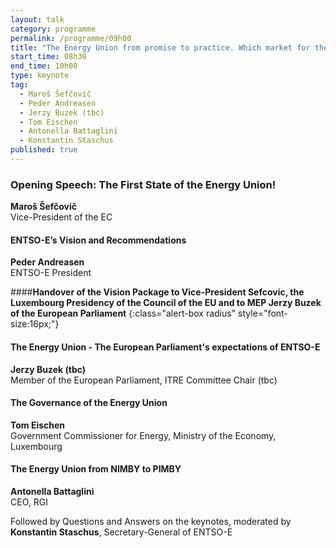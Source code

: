 ```yaml
---
layout: talk
category: programme
permalink: /programme/09h00
title: "The Energy Union from promise to practice. Which market for the Customer? What disruptive Innovation? Which narrative?"
start_time: 08h30
end_time: 10h00
type: keynote
tag: 
  - Maroš Šefčovič
  - Peder Andreasen
  - Jerzy Buzek (tbc)
  - Tom Eischen
  - Antonella Battaglini
  - Konstantin Staschus
published: true
---
```



### **Opening Speech: The First State of the Energy Union!**

__Maroš Šefčovič__<br>
Vice-President of the EC



#### **ENTSO-E’s Vision and Recommendations**<br>
__Peder Andreasen__<br>
ENTSO-E President


####__Handover of the Vision Package to Vice-President Sefcovic, the Luxembourg Presidency of the Council of the EU and to MEP Jerzy Buzek of the European Parliament__
{:class="alert-box radius" style="font-size:16px;"}

#### __The Energy Union - The European Parliament's expectations of ENTSO-E__
__Jerzy Buzek (tbc)__
<br> Member of the European Parliament, ITRE Committee Chair (tbc)<br>

#### __The Governance of the Energy Union__
__Tom Eischen__ <br>
Government Commissioner for Energy, Ministry of the Economy, Luxembourg

#### __The Energy Union from NIMBY to PIMBY__
__Antonella Battaglini__<br>
CEO, RGI<br>

Followed by Questions and Answers on the keynotes, moderated by __Konstantin Staschus__, Secretary-General of ENTSO-E
